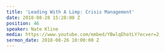 ```yaml
---
title: 'Leading With A Limp: Crisis Management'
date: 2018-08-28 15:28:00 Z
position: 46
speaker: Nate Kline
media: https://www.youtube.com/embed/YBwlqEhotLY?ecver=2
sermon_date: 2018-08-26 10:00:00 Z
---
```


